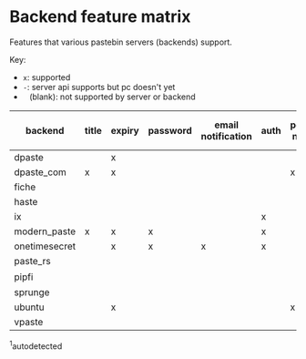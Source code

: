 # Backend feature matrix

Features that various pastebin servers (backends) support.

Key:

- `x`: supported
- `-`: server api supports but pc doesn't yet
- ` ` (blank): not supported by server or backend

| backend       | title | expiry | password | email notification | auth | poster name | syntax / filetype   |
| -------       | ----- | ------ | -------- | ------------------ | ---- | ----------- | -----------------   |
| dpaste        |       | x      |          |                    |      |             | x                   |
| dpaste_com    | x     | x      |          |                    |      | x           | x                   |
| fiche         |       |        |          |                    |      |             |                     |
| haste         |       |        |          |                    |      |             | -                   |
| ix            |       |        |          |                    | x    |             | x                   |
| modern_paste  | x     | x      | x        |                    | x    |             | x                   |
| onetimesecret |       | x      | x        | x                  | x    |             |                     |
| paste_rs      |       |        |          |                    |      |             | -                   |
| pipfi         |       |        |          |                    |      |             | x<sup>1</sup>       |
| sprunge       |       |        |          |                    |      |             | x                   |
| ubuntu        |       | x      |          |                    |      | x           | x                   |
| vpaste        |       |        |          |                    |      |             | -                   |

<sup>1</sup>autodetected
